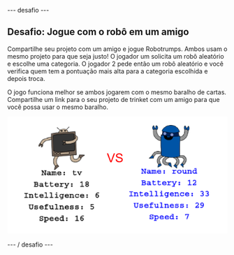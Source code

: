 \--- desafio \---

## Desafio: Jogue com o robô em um amigo

Compartilhe seu projeto com um amigo e jogue Robotrumps. Ambos usam o mesmo projeto para que seja justo! O jogador um solicita um robô aleatório e escolhe uma categoria. O jogador 2 pede então um robô aleatório e você verifica quem tem a pontuação mais alta para a categoria escolhida e depois troca.

O jogo funciona melhor se ambos jogarem com o mesmo baralho de cartas. Compartilhe um link para o seu projeto de trinket com um amigo para que você possa usar o mesmo baralho.

![captura de tela](images/robotrumps-play.png)

\--- / desafio \---